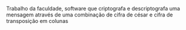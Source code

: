 Trabalho da faculdade, software que criptografa e descriptografa uma mensagem através de uma combinação de cifra de césar e cifra de transposição em colunas
